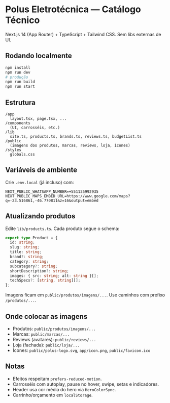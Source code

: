 
# Polus Eletrotécnica — Catálogo Técnico

Next.js 14 (App Router) + TypeScript + Tailwind CSS. Sem libs externas de UI.

## Rodando localmente

```bash
npm install
npm run dev
# produção
npm run build
npm run start
```

## Estrutura

```
/app
  layout.tsx, page.tsx, ...
/components
  (UI, carrosséis, etc.)
/lib
  site.ts, products.ts, brands.ts, reviews.ts, budgetList.ts
/public
  (imagens dos produtos, marcas, reviews, loja, ícones)
/styles
  globals.css
```

## Variáveis de ambiente

Crie `.env.local` (já incluso) com:

```
NEXT_PUBLIC_WHATSAPP_NUMBER=+551135992935
NEXT_PUBLIC_MAPS_EMBED_URL=https://www.google.com/maps?q=-23.516861,-46.770811&z=16&output=embed
```

## Atualizando produtos

Edite `lib/products.ts`. Cada produto segue o schema:

```ts
export type Product = {
  id: string;
  slug: string;
  title: string;
  brand?: string;
  category: string;
  subcategory?: string;
  shortDescription?: string;
  images: { src: string; alt: string }[];
  techSpecs?: [string, string][];
};
```

Imagens ficam em `public/produtos/imagens/...`. Use caminhos com prefixo `/produtos/...`.

## Onde colocar as imagens

- Produtos: `public/produtos/imagens/...`
- Marcas: `public/marcas/...`
- Reviews (avatares): `public/reviews/...`
- Loja (fachada): `public/loja/...`
- Ícones: `public/polus-logo.svg`, `app/icon.png`, `public/favicon.ico`

## Notas

- Efeitos respeitam `prefers-reduced-motion`.
- Carrosséis com autoplay, pause no hover, swipe, setas e indicadores.
- Header usa cor média do hero via `HeroColorSync`.
- Carrinho/orçamento em `localStorage`.
